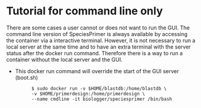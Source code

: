 # Tutorial for command line only

There are some cases a user cannot or does not want to run the GUI. 
The command line version of SpeciesPrimer is always available by accessing 
the container via a interactive terminal. 
However, it is not necessary to run a local server at the same time and to have an extra 
terminal with the server status after the docker run command.
Therefore there is a way to run a container without the local server and the GUI.

* This docker run command will override the start of the GUI server (boot.sh)

            $ sudo docker run -v $HOME/blastdb:/home/blastdb \
            -v $HOME/primerdesign:/home/primerdesign \
            --name cmdline -it biologger/speciesprimer /bin/bash
